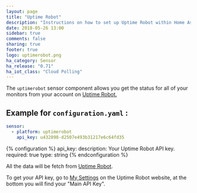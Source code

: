 ```yaml
---
layout: page
title: "Uptime Robot"
description: "Instructions on how to set up Uptime Robot within Home Assistant."
date: 2018-05-26 13:00
sidebar: true
comments: false
sharing: true
footer: true
logo: uptimerobot.png
ha_category: Sensor
ha_release: "0.71"
ha_iot_class: "Cloud Polling"
---
```


The `uptimerobot` sensor component allows you get the status for all of your monitors from your account on [Uptime Robot.]( https://uptimerobot.com)

## Example for `configuration.yaml` :

```yaml
sensor:
  - platform: uptimerobot
    api_key: u432898-d2507e493b31217e6c64fd35
```

{% configuration %}
api_key:
  description: Your Uptime Robot API key.
  required: true
  type: string
{% endconfiguration %}

All the data will be fetch from [Uptime Robot](https://uptimerobot.com).

To get your API key, go to [My Settings](https://uptimerobot.com/dashboard#mySettings) on the Uptime Robot website, at the bottom you will find your "Main API Key".
